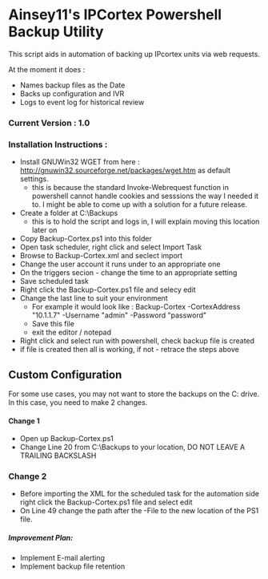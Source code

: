 # Ainsey11's IPCortex Powershell Backup Utility
This script aids in automation of backing up IPcortex units via web requests. 

At the moment it does :
  - Names backup files as the Date 
  - Backs up configuration and IVR 
  - Logs to event log for historical review

### Current Version : 1.0
### Installation Instructions :

 - Install GNUWin32 WGET from here : http://gnuwin32.sourceforge.net/packages/wget.htm as default settings.
   - this is because the standard Invoke-Webrequest function in powershell cannot handle cookies and sesssions the way I needed it to. I might be able to come up with a solution for a future release.
 - Create a folder at C:\Backups
    - this is to hold the script and logs in, I will explain moving this location later on
- Copy Backup-Cortex.ps1 into this folder
- Open task scheduler, right click and select Import Task
- Browse to Backup-Cortex.xml and seclect import
- Change the user account it runs under to an appropriate one
- On the triggers secion - change the time to an appropriate setting
- Save scheduled task
- Right click the Backup-Cortex.ps1 file and selecy edit
- Change the last line to suit your environment
    - For example it would look like : Backup-Cortex -CortexAddress "10.1.1.7" -Username "admin" -Password "password"
    - Save this file 
    - exit the editor / notepad
- Right click and select run with powershell, check backup file is created
- if file is created then all is working, if not - retrace the steps above


## Custom Configuration
For some use cases, you may not want to store the backups on the C: drive. In this case, you need to make 2 changes. 
#### Change 1
-  Open up Backup-Cortex.ps1
-  Change Line 20 from C:\Backups to your location, DO NOT LEAVE A TRAILING BACKSLASH 
### Change 2
- Before importing the XML for the scheduled task for the automation side right click the Backup-Cortex.ps1 file and select edit
- On Line 49 change the path after the -File to the new location of the PS1 file.


##### Improvement Plan:
 - Implement E-mail alerting
 - Implement backup file retention
